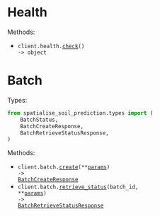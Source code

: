 # Health

Methods:

- <code title="get /health">client.health.<a href="./src/spatialise_soil_prediction/resources/health.py">check</a>() -> object</code>

# Batch

Types:

```python
from spatialise_soil_prediction.types import (
    BatchStatus,
    BatchCreateResponse,
    BatchRetrieveStatusResponse,
)
```

Methods:

- <code title="post /v1/batch/">client.batch.<a href="./src/spatialise_soil_prediction/resources/batch.py">create</a>(\*\*<a href="src/spatialise_soil_prediction/types/batch_create_params.py">params</a>) -> <a href="./src/spatialise_soil_prediction/types/batch_create_response.py">BatchCreateResponse</a></code>
- <code title="get /v1/batch/{batch_id}/status">client.batch.<a href="./src/spatialise_soil_prediction/resources/batch.py">retrieve_status</a>(batch_id, \*\*<a href="src/spatialise_soil_prediction/types/batch_retrieve_status_params.py">params</a>) -> <a href="./src/spatialise_soil_prediction/types/batch_retrieve_status_response.py">BatchRetrieveStatusResponse</a></code>
